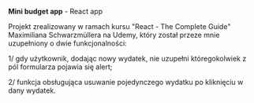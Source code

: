 **Mini budget app** - React app

Projekt zrealizowany w ramach kursu "React - The Complete Guide" Maximiliana Schwarzmüllera na Udemy, który został przeze mnie uzupełniony o dwie funkcjonalności:

1/ gdy użytkownik, dodając nowy wydatek, nie uzupełni któregokolwiek z pól formularza pojawia się alert;

2/ funkcja obsługująca usuwanie pojedynczego wydatku po kliknięciu w dany wydatek.
